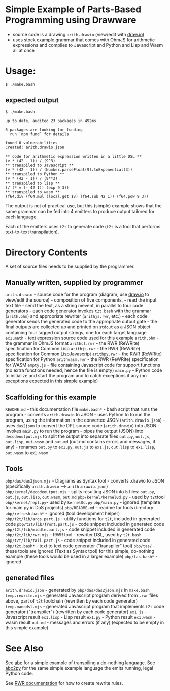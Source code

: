 # Simple Example of Parts-Based Programming using Drawware
- source code is a drawing `arith.drawio` (view/edit with [draw.io](https://app.diagrams.net))
- uses stock example grammar that comes with OhmJS for arithmetic expressions and compiles to Javascript and Python and Lisp and Wasm all at once

# Usage:
`$ ./make.bash`
## expected output
```
$ ./make.bash 

up to date, audited 23 packages in 492ms

6 packages are looking for funding
  run `npm fund` for details

found 0 vulnerabilities
Created: arith.drawio.json

** code for arithmetic expression written in a little DSL **
(v * (42 - 1)) / (9^3)
** transpiled to Javascript **
(v * (42 - 1)) / (Number.parseFloat(9).toExponential(3))
** transpiled to Python **
(v * (42 - 1)) / (9**3)
** transpiled to lisp **
(/ (* v (- 42 1)) (exp 9 3))
** transpiled to wasm **
(f64.div (f64.mul (local.get $v) (f64.sub 42 1)) (f64.pow 9 3))
```

The output is not of practical use, but this (simple) example shows that the same grammar can be fed into 4 emitters to produce output tailored for each language.

Each of the emitters uses `t2t` to generate code (`t2t` is a tool that performs text-to-text transpilation).

# Directory Contents
A set of source files needs to be supplied by the programmer.
## Manually written, supplied by programmer
`arith.drawio`
	- source code for the program (diagram, use [draw.io](https://app.diagrams.net) to view/edit the source)
	- composition of five components,
	- read the input text file
	- send the text, as a string mevent, in parallel to four code generators
	- each code generator invokes `t2t.bash` with the grammar (`arith.ohm`) and appropriate rewriter (`arithjs.rwr`, etc.)
	- each code generator sends the generated code to the appropriate output gate
	- the final outputs are collected up and printed on `stdout` as a JSON object containing four tagged output strings, one for each target language
`ex1.math` - text expression source code used for this example
`arith.ohm` - the grammar in OhmJS format
`arithcl.rwr` - the RWR (ReWRite) specification for Common Lisp
`arithjs.rwr` - the RWR (ReWRite) specification for Common LispJavascript
`arithpy.rwr` - the RWR (ReWRite) specification for Python
`arithwasm.rwr` - the RWR (ReWRite) specification for WASM
`empty.js` - file containing Javascript code for support functions (no extra functions needed, hence the file is empty)
`main.py` - Python code to initialize and start the program and to catch exceptions if any (no exceptions expected in this simple example)

## Scaffolding for this example
`README.md` - this documentation file
`make.bash*` 
	- bash script that runs the program
	- converts `arith.drawio` to JSON
	- uses Python to to run the program, using the information in the converted JSON (`arith.drawio.json`)
	- uses `das2json` to convert the DPL source code (`arith.drawio`) into JSON
	- invokes `main.py` to run the program
	- pipes the output (JSON) into `decodeoutput.mjs` to split the output into separate files `out.py`, `out.js`, `out.lisp`, `out.wasm` and `out.md` (out.md contains errors and messages, if any)
	- renames `out.py` to `ex1.py`, `out.js` to `ex1.js`, `out.lisp` to `ex1.lisp`, `out.wasm` to `ex1.wasm`

## Tools
`pbp/das/das2json.mjs` - Diagrams as Syntax tool - converts .drawio to JSON (specifically `arith.drawio` --> `arith.drawio.json`)
`pbp/kernel/decodeoutput.mjs` - splits resulting JSON into 5 files: `out.py`, `out.js`, `out.lisp`, `out.wasm`, `out.md`
`pbp/kernel/kernel0d.py` - used by `t2t`tool
`pbp/kernel/repl.py`- used by `kernel0d.py`
`pbp/main.py` - ignored (template for main.py in DaS projects)
`pbp/README.md` - readme for tools directory
`pbp/refresh.bash*` - ignored (tool development helper)
`pbp/t2t/lib/args.part.js` - utility functions for `t2t`, included in generated code
`pbp/t2t/lib/front.part.js` - code snippet included in generated code
`pbp/t2t/lib/middle.part.js` - code snippet included in generated code
`pbp/t2t/lib/rwr.mjs` - RWR tool - rewriter DSL, used by `t2t.bash`
`pbp/t2t/lib/tail.part.js` - code snippet included in generated code
`pbp/t2t.bash*` - text to text code generator ("transpiler" tool)
`pbp/tas/` - these tools are ignored (Text as Syntax tool) for this simple, do-nothing example (these tools would be used in a larger example)
`pbp/tas.bash*` - ignored

## generated files
`arith.drawio.json` - generated by `pbp/das/das2json.mjs` in `make.bash`
`temp.rewrite.mjs`  - generated Javascript program derived from `.rwr` files above, part of `t2t` toolchain (rewritten by each code generator)
`temp.nanodsl.mjs`  - generated Javascript program that implements `t2t` code generator ("transpiler") (rewritten by each code generator)
`ex1.js` - Javascript result
`ex1.lisp` - Lisp result
`ex1.py` - Python result
`ex1.wasm` - wasm result
`out.md` - messages and errors (if any) (expected to be empty in this simple example)

# See Also
See [abc](https://github.com/guitarvydas/abc/tree/master) for a simple example of transpiling a do-nothing language. See [abc2py](https://github.com/guitarvydas/abc2py) for the same simple example language the emits running, legal Python code.

See [RWR documentation]() for how to create rewrite rules.
